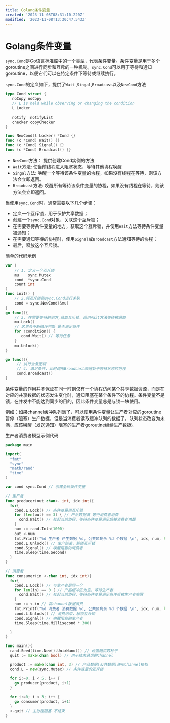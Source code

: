 ```yaml
---
title: Golang条件变量
created: '2023-11-08T08:31:10.220Z'
modified: '2023-11-08T13:30:47.543Z'
---
```


# Golang条件变量

`sync.Cond`是Go语言标准库中的一个类型，代表条件变量。条件变量是用于多个goroutine之间进行同步和互斥的一种机制。`sync.Cond`可以用于等待和通知goroutine，以便它们可以在特定条件下等待或继续执行。

`sync.Cond`的定义如下，提供了`Wait` ,`Singal`,`Broadcast`以及`NewCond`方法
```go
type Cond struct {
   noCopy noCopy
   // L is held while observing or changing the condition
   L Locker

   notify  notifyList
   checker copyChecker
}

func NewCond(l Locker) *Cond {}
func (c *Cond) Wait() {}
func (c *Cond) Signal() {}
func (c *Cond) Broadcast() {}
```

- `NewCond`方法： 提供创建Cond实例的方法 
- `Wait`方法: 使当前线程进入阻塞状态，等待其他协程唤醒 
- `Singal`方法: 唤醒一个等待该条件变量的协程，如果没有线程在等待，则该方法会立即返回。 
- `Broadcast`方法: 唤醒所有等待该条件变量的协程，如果没有线程在等待，则该方法会立即返回。 


当使用`sync.Cond`时，通常需要以下几个步骤：
- 定义一个互斥锁，用于保护共享数据；
- 创建一个`sync.Cond`对象，关联这个互斥锁；
- 在需要等待条件变量的地方，获取这个互斥锁，并使用`Wait`方法等待条件变量被通知；
- 在需要通知等待的协程时，使用`Signal`或`Broadcast`方法通知等待的协程；
- 最后，释放这个互斥锁。 

简单的代码示例
```go
var (
    // 1. 定义一个互斥锁
    mu    sync.Mutex
    cond  *sync.Cond
    count int
)
func init() {
    // 2.将互斥锁和sync.Cond进行关联
    cond = sync.NewCond(&mu)
}
go func(){
    // 3. 在需要等待的地方,获取互斥锁，调用Wait方法等待被通知
    mu.Lock()
    // 这里会不断循环判断 是否满足条件
    for !condition() {
       cond.Wait() // 等待任务
    }
    mu.Unlock()
}

go func(){
     // 执行业务逻辑
     // 4. 满足条件，此时调用Broadcast唤醒处于等待状态的协程
     cond.Broadcast() 
}
```

条件变量的作用并不保证在同一时刻仅有一个协程访问某个共享数据资源，而是在对应的共享数据的状态发生变化时，通知阻塞在某个条件下的协程。条件变量不是锁，在并发中不能达到同步的目的，因此条件变量总是与锁一块使用。

例如：如果channel缓冲队列满了，可以使用条件变量让生产者对应的goroutine暂停（阻塞）生产数据，但是当消费者读取缓冲队列的数据了，队列状态改变为未满，应该唤醒（发送通知）阻塞的生产者goroutine继续生产数据。

生产者消费者模型示例代码

```go
package main

import(
  "fmt"
  "sync"
  "math/rand"
  "time"
)

var cond sync.Cond // 创建全局条件变量

// 生产者
func producer(out chan<- int, idx int){
  for{
    cond.L.Lock() // 条件变量用互斥锁
    for (len(out) == 3) { // 产品数据满 等待消费者消费
      cond.Wait() // 挂起当前协程，等待条件变量满足后被消费者唤醒
    }
    num := rand.Intn(1000)
    out <-num
    fmt.Printf("%d 生产者 产生数据 %d, 公共区剩余 %d 个数据 \n", idx, num, len(out))
    cond.L.Unlock() // 生产结束，解锁互斥锁
    cond.Signal() // 唤醒阻塞的消费者
    time.Sleep(time.Second)
  }
}

// 消费者
func consumer(in <-chan int, idx int){
  for{
    cond.L.Lock() // 与生产者是同一个
    for len(in) == 0 { // 产品缓冲区为空，等待生产者
      cond.Wait() // 挂起当前协程，等待条件变量满足条件后被生产者唤醒
    }
    num := <-in // 将channel数据消费
    fmt.Printf("%d 消费者 消费数据 %d, 公共区剩余 %d 个数据 \n", idx, num, len(in))
    cond.L.Unlock() // 消费结束，解锁互斥锁
    cond.Signal() // 唤醒阻塞的生产者
    time.Sleep(time.Millisecond * 300) 

  }
}

func main(){
  rand.Seed(time.Now().UnixNano()) // 设置随机数种子
  quit := make(chan bool) // 用于结束通信的channel

  product := make(chan int, 3) // 产品数据(公共数据)使用channel模拟
  cond.L = new(sync.Mutex) // 条件变量的互斥锁

  for i:=0; i < 5; i++ {
    go producer(product, i+1)
  }

  for i:=0; i < 3; i++ {
    go consumer(product, i+1)
  }
  <-quit // 主协程阻塞 不结束
}
```

